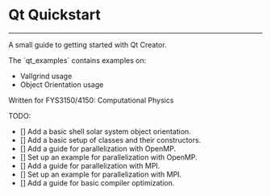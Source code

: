 # Qt Quickstart

---

A small guide to getting started with Qt Creator.

The ´qt_examples´ contains examples on:
* Vallgrind usage
* Object Orientation usage


Written for FYS3150/4150: Computational Physics

TODO:
- [] Add a basic shell solar system object orientation.
- [] Add a basic setup of classes and their constructors.
- [] Add a guide for parallelization with OpenMP.
- [] Set up an example for parallelization with OpenMP.
- [] Add a guide for parallelization with MPI.
- [] Set up an example for parallelization with MPI.
- [] Add a guide for basic compiler optimization.
